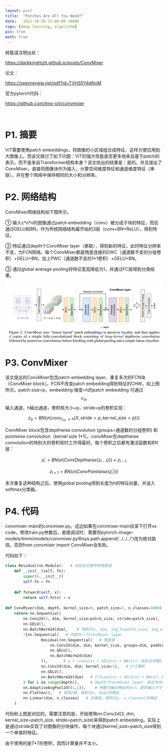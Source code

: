 ```yaml
---
layout: post
title:  "Patches Are All You Need?"
date:   2021-10-29 15:00:00 +0800
tags: [deep learning, algorithm]
pin: true
math: true
---
```


<style> h1 { border-bottom: none } </style>

转载请注明出处：

<https://darkknightzh.github.io/posts/ConvMixer>


论文：

<https://openreview.net/pdf?id=TVHS5Y4dNvM>

官方pytorch代码：

<https://github.com/tmp-iclr/convmixer>

<br>


# P1. 摘要

ViT需要使用patch embeddings，将图像的小区域组合成特征，这样方便应用到大图像上。而该文探讨了如下问题：ViT的强大性能是否更多地来自基于patch的表示，而不是来自Transformer结构本身？该文给出的结果是：是的。并且提出了ConvMixer，直接将图像块作为输入，计算空间维度特征和通道维度特征（串联），并在整个网络中保持相同的大小和分辨率。


# P2. 网络结构

ConvMixer网络结构如下图所示。

① 输入c\*n\*n的图像通过patch embedding（conv）被分成子块的特征，而后通过GELU和BN，作为传统网络结构最开始的3层（conv+BN+ReLU），得到特征。

② 特征通过depth个ConvMixer layer（串联），得到新的特征，此时特征分辨率不变，为FCN网络。每个ConvMixer都是残差连接的DWC（通道数不变的分组卷积）+GELU+BN，加上PWC（通道数不变的1\*1卷积）+GELU+BN。

③ 通过global average pooling将特征宽高降低为1，并通过FC层得到分类结果。

![1](/assets/post/2021-10-29-ConvMixer/1.png)

# P3. ConvMixer

该文提出的ConvMixer包含patch embedding layer、重复多次的FCN块（ConvMixer block）。FCN不改变patch embedding得到特征的CHW，如上图所示。patch size=p，embedding 维度=h的patch embedding 可通过
$${ {c}_{in}}$$
输入通道，h输出通道，卷积核大小=p，stride=p的卷积实现：

$${ {z}_{0}}=BN\left( \sigma \left\{ con{ {v}_{ { {c}_{in}}\to h}}\left( X,stride=p,\ker nel\_size=p \right) \right\} \right)$$

ConvMixer block包含depthwise convolution (groups=通道数的分组卷积) 和pointwise convolution（kernel size 1*1）。convMixer在depthwise convolution的特别大的卷积核时工作得最好。每个卷积之后都有激活函数和BN层：

$$z_{l}^{'}=BN\left( \sigma \left\{ ConvDepthwise\left( { {z}_{l-1}} \right) \right\} \right)+{ {z}_{l-1}}$$

$${ {z}_{l+1}}=BN\left( \sigma \left\{ ConvPointwise\left( z_{l}^{'} \right) \right\} \right)$$

多次重复这种结构之后，使用global pooling得到长度为h的特征向量，并送入softmax分类器。


# P4. 代码

convmixer-main的convmixer.py。这边如果在convmixer-main目录下打开vs code，修改train.py参数后，直接调试时，需要将pytorch-image-models/timm/models/convmixer.py中sys.path.append('../../../')改为绝对路径。否则from convmixer import ConvMixer会失败。

代码如下：

```python
class Residual(nn.Module):   # 对应论文图中的残差层
    def __init__(self, fn):
        super().__init__()
        self.fn = fn

    def forward(self, x):
        return self.fn(x) + x

def ConvMixer(dim, depth, kernel_size=9, patch_size=7, n_classes=1000):
    return nn.Sequential(
        nn.Conv2d(3, dim, kernel_size=patch_size, stride=patch_size),   # ConvMixer layer之前的层
        nn.GELU(),
        nn.BatchNorm2d(dim),    # 得到[bs, dim, ing_h/patch_size, ing_w/patch_size]的特征。此处stride=patch_size实现了论文中对图像分块的操作。每个块得到一个单值的特征
        *[nn.Sequential(   # 内部为一个ConvMixer layer
                Residual(nn.Sequential(   # 残差层
                    nn.Conv2d(dim, dim, kernel_size, groups=dim, padding="same"),
                    nn.GELU(),
                    nn.BatchNorm2d(dim)
                )),       # x + (conv(x) + GELU(x) + BN(x))，和论文中图2 ConvMixer layer前三层结构一致
                nn.Conv2d(dim, dim, kernel_size=1),   # 1*1卷积
                nn.GELU(),
                nn.BatchNorm2d(dim)   # 1*1conv(x) + GELU(x) + BN(x)，和论文中图2 ConvMixer layer后三层结构一致
        ) for i in range(depth)],     # depth个ConvMixer layer，和论文中图2的depth个ConvMixer layer一致
        nn.AdaptiveAvgPool2d((1,1)),    # 参数为输出特征的大小。即将输入尺寸转换到1*1的输出特征。得到[bs, dim, 1, 1]的特征
        nn.Flatten(),   # 变成2维。得到[bs, dim]的特征
        nn.Linear(dim, n_classes)   # 分类层。得到[bs, n_classes]的特征
    )
```

代码和上图是对应的。需要注意的是，开始使用nn.Conv2d(3, dim, kernel_size=patch_size, stride=patch_size)来得到patch embedding，实际上是通过stride实现了对图像的分块操作，每个块通过kernel_size=patch_size得到一个单值的特征。

由于使用的是7*7的卷积，因而计算量并不太小。
